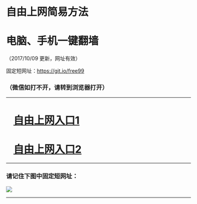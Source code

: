﻿# 自由上网简易方法

# 电脑、手机一键翻墙

（2017/10/09 更新，网址有效）

固定短网址：https://git.io/free99

### （微信如打不开，请转到浏览器打开）


***





# &nbsp;&nbsp; <a href="http://ft580932368.fwq-tz-1001.info/fwqtz01.html?t=10090012778 " target="_blank">自由上网入口1</a>
# &nbsp;&nbsp; <a href="http://ft518432006.fwq-tz-1002.info/fwqtz02.html?t=10090017983 " target="_blank">自由上网入口2</a>
***

### 请记住下图中固定短网址：

<img src="https://s3-us-west-2.amazonaws.com/fwq-1001/yjfq-20170905okok.png" /> 


***


